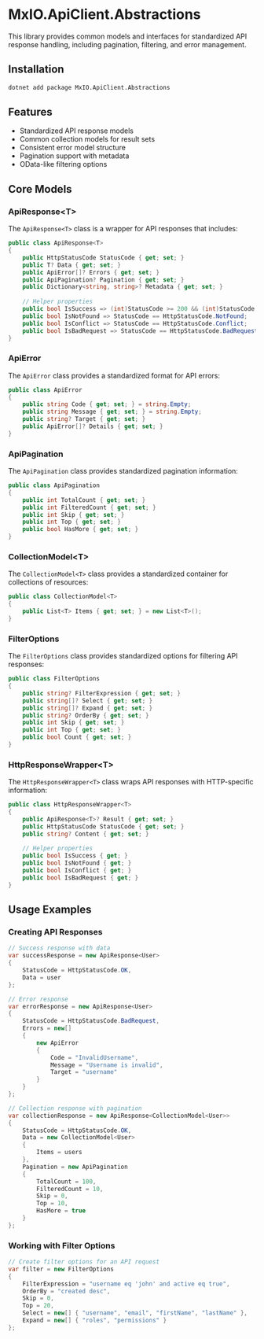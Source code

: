 # MxIO.ApiClient.Abstractions

This library provides common models and interfaces for standardized API response handling, including pagination, filtering, and error management.

## Installation

```bash
dotnet add package MxIO.ApiClient.Abstractions
```

## Features

- Standardized API response models
- Common collection models for result sets
- Consistent error model structure
- Pagination support with metadata
- OData-like filtering options

## Core Models

### ApiResponse\<T>

The `ApiResponse<T>` class is a wrapper for API responses that includes:

```csharp
public class ApiResponse<T>
{
    public HttpStatusCode StatusCode { get; set; }
    public T? Data { get; set; }
    public ApiError[]? Errors { get; set; }
    public ApiPagination? Pagination { get; set; }
    public Dictionary<string, string>? Metadata { get; set; }
    
    // Helper properties
    public bool IsSuccess => (int)StatusCode >= 200 && (int)StatusCode < 300;
    public bool IsNotFound => StatusCode == HttpStatusCode.NotFound;
    public bool IsConflict => StatusCode == HttpStatusCode.Conflict;
    public bool IsBadRequest => StatusCode == HttpStatusCode.BadRequest;
}
```

### ApiError

The `ApiError` class provides a standardized format for API errors:

```csharp
public class ApiError
{
    public string Code { get; set; } = string.Empty;
    public string Message { get; set; } = string.Empty;
    public string? Target { get; set; }
    public ApiError[]? Details { get; set; }
}
```

### ApiPagination

The `ApiPagination` class provides standardized pagination information:

```csharp
public class ApiPagination
{
    public int TotalCount { get; set; }
    public int FilteredCount { get; set; }
    public int Skip { get; set; }
    public int Top { get; set; }
    public bool HasMore { get; set; }
}
```

### CollectionModel\<T>

The `CollectionModel<T>` class provides a standardized container for collections of resources:

```csharp
public class CollectionModel<T>
{
    public List<T> Items { get; set; } = new List<T>();
}
```

### FilterOptions

The `FilterOptions` class provides standardized options for filtering API responses:

```csharp
public class FilterOptions
{
    public string? FilterExpression { get; set; }
    public string[]? Select { get; set; }
    public string[]? Expand { get; set; }
    public string? OrderBy { get; set; }
    public int Skip { get; set; }
    public int Top { get; set; }
    public bool Count { get; set; }
}
```

### HttpResponseWrapper\<T>

The `HttpResponseWrapper<T>` class wraps API responses with HTTP-specific information:

```csharp
public class HttpResponseWrapper<T>
{
    public ApiResponse<T>? Result { get; set; }
    public HttpStatusCode StatusCode { get; set; }
    public string? Content { get; set; }
    
    // Helper properties
    public bool IsSuccess { get; }
    public bool IsNotFound { get; }
    public bool IsConflict { get; }
    public bool IsBadRequest { get; }
}
```

## Usage Examples

### Creating API Responses

```csharp
// Success response with data
var successResponse = new ApiResponse<User>
{
    StatusCode = HttpStatusCode.OK,
    Data = user
};

// Error response
var errorResponse = new ApiResponse<User>
{
    StatusCode = HttpStatusCode.BadRequest,
    Errors = new[]
    {
        new ApiError
        {
            Code = "InvalidUsername",
            Message = "Username is invalid",
            Target = "username"
        }
    }
};

// Collection response with pagination
var collectionResponse = new ApiResponse<CollectionModel<User>>
{
    StatusCode = HttpStatusCode.OK,
    Data = new CollectionModel<User>
    {
        Items = users
    },
    Pagination = new ApiPagination
    {
        TotalCount = 100,
        FilteredCount = 10,
        Skip = 0,
        Top = 10,
        HasMore = true
    }
};
```

### Working with Filter Options

```csharp
// Create filter options for an API request
var filter = new FilterOptions
{
    FilterExpression = "username eq 'john' and active eq true",
    OrderBy = "created desc",
    Skip = 0,
    Top = 20,
    Select = new[] { "username", "email", "firstName", "lastName" },
    Expand = new[] { "roles", "permissions" }
};
```
